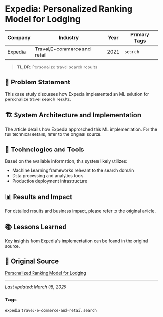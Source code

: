 # Expedia: Personalized Ranking Model for Lodging

| Company | Industry | Year | Primary Tags | 
|---------|----------|------|--------------|
| Expedia | Travel,E-commerce and retail | 2021 | `search` |

> **TL;DR**: Personalize travel search results

## 📝 Problem Statement

This case study discusses how Expedia implemented an ML solution for personalize travel search results.

## 🏗️ System Architecture and Implementation

The article details how Expedia approached this ML implementation. For the full technical details, refer to the original source.

## 🔧 Technologies and Tools

Based on the available information, this system likely utilizes:

- Machine Learning frameworks relevant to the search domain
- Data processing and analytics tools
- Production deployment infrastructure

## 📊 Results and Impact

For detailed results and business impact, please refer to the original article.

## 📚 Lessons Learned

Key insights from Expedia's implementation can be found in the original source.

## 🔗 Original Source

[Personalized Ranking Model for Lodging](https://medium.com/expedia-group-tech/personalized-ranking-model-for-lodging-5be43ae975fe)

---

*Last updated: March 08, 2025*

### Tags

`expedia` `travel-e-commerce-and-retail` `search`
